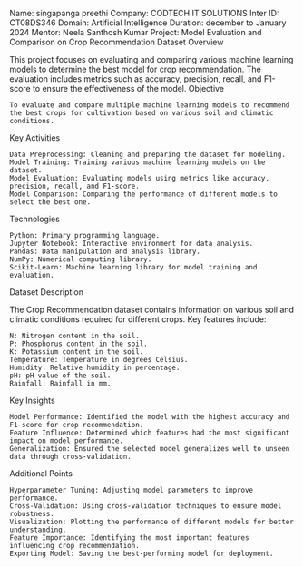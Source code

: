 Name: singapanga preethi
Company: CODTECH IT SOLUTIONS
Inter ID: CT08DS346
Domain: Artificial Intelligence
Duration: december to January 2024
Mentor: Neela Santhosh Kumar
Project: Model Evaluation and Comparison on Crop Recommendation Dataset
Overview

This project focuses on evaluating and comparing various machine learning models to determine the best model for crop recommendation. The evaluation includes metrics such as accuracy, precision, recall, and F1-score to ensure the effectiveness of the model.
Objective

    To evaluate and compare multiple machine learning models to recommend the best crops for cultivation based on various soil and climatic conditions.

Key Activities

    Data Preprocessing: Cleaning and preparing the dataset for modeling.
    Model Training: Training various machine learning models on the dataset.
    Model Evaluation: Evaluating models using metrics like accuracy, precision, recall, and F1-score.
    Model Comparison: Comparing the performance of different models to select the best one.

Technologies

    Python: Primary programming language.
    Jupyter Notebook: Interactive environment for data analysis.
    Pandas: Data manipulation and analysis library.
    NumPy: Numerical computing library.
    Scikit-Learn: Machine learning library for model training and evaluation.

Dataset Description

The Crop Recommendation dataset contains information on various soil and climatic conditions required for different crops. Key features include:

    N: Nitrogen content in the soil.
    P: Phosphorus content in the soil.
    K: Potassium content in the soil.
    Temperature: Temperature in degrees Celsius.
    Humidity: Relative humidity in percentage.
    pH: pH value of the soil.
    Rainfall: Rainfall in mm.

Key Insights

    Model Performance: Identified the model with the highest accuracy and F1-score for crop recommendation.
    Feature Influence: Determined which features had the most significant impact on model performance.
    Generalization: Ensured the selected model generalizes well to unseen data through cross-validation.

Additional Points

    Hyperparameter Tuning: Adjusting model parameters to improve performance.
    Cross-Validation: Using cross-validation techniques to ensure model robustness.
    Visualization: Plotting the performance of different models for better understanding.
    Feature Importance: Identifying the most important features influencing crop recommendation.
    Exporting Model: Saving the best-performing model for deployment.


